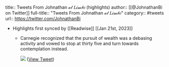 title:: Tweets From Johnathan 𝒶𝓉 𝐿𝒾𝓂𝒷𝑜 (highlights)
author:: [[@JohnathanBi on Twitter]]
full-title:: "Tweets From Johnathan 𝒶𝓉 𝐿𝒾𝓂𝒷𝑜"
category:: #tweets
url:: https://twitter.com/JohnathanBi

- Highlights first synced by [[Readwise]] [[Jan 21st, 2023]]
	- Carnegie recognized that the pursuit of wealth was a debasing activity and vowed to stop at thirty five and turn towards contemplation instead. 
	  
	  ![](https://pbs.twimg.com/media/Fm9gOObagAEP3Wh.png) ([View Tweet](https://twitter.com/JohnathanBi/status/1616616596990234626))